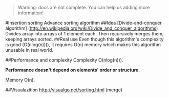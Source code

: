 > Warning: docs are not complete. You can help us adding more information!


#Insertion sorting
Advance sorting algorithm
##Idea
[Divide-and-conquer algorithm] (http://en.wikipedia.org/wiki/Divide_and_conquer_algorithms)
Divides array into arrays of 1 element each. Then recursively merges them, keeping arrays sorted.
##Real use
Even though this algorithm's complexity is good (O(nlog(n)))), it requires O(n) memory which makes this algorithm unusable in real world. 

##Performance and complexity
Complexity O(nlog(n))).

**Performance doesn't depend on elements' order or structure.**

Memory O(n).

##Visualazition
http://visualgo.net/sorting.html (merge)
